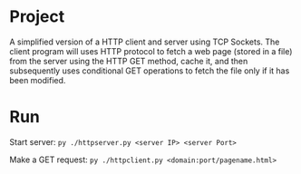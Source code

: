 # Project

A simplified version of a HTTP client and server using TCP Sockets. The client program will uses HTTP protocol to fetch a web page (stored in a file) from the server using the HTTP GET method, cache it, and then subsequently uses conditional GET operations to fetch the file only if it has been modified.

# Run

Start server:
```py ./httpserver.py <server IP> <server Port>```

Make a GET request:
```py ./httpclient.py <domain:port/pagename.html>```
